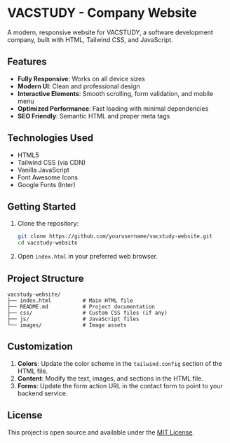 # VACSTUDY - Company Website

A modern, responsive website for VACSTUDY, a software development company, built with HTML, Tailwind CSS, and JavaScript.

## Features

- **Fully Responsive**: Works on all device sizes
- **Modern UI**: Clean and professional design
- **Interactive Elements**: Smooth scrolling, form validation, and mobile menu
- **Optimized Performance**: Fast loading with minimal dependencies
- **SEO Friendly**: Semantic HTML and proper meta tags

## Technologies Used

- HTML5
- Tailwind CSS (via CDN)
- Vanilla JavaScript
- Font Awesome Icons
- Google Fonts (Inter)

## Getting Started

1. Clone the repository:
   ```bash
   git clone https://github.com/yourusername/vacstudy-website.git
   cd vacstudy-website
   ```

2. Open `index.html` in your preferred web browser.

## Project Structure

```
vacstudy-website/
├── index.html          # Main HTML file
├── README.md           # Project documentation
├── css/                # Custom CSS files (if any)
├── js/                 # JavaScript files
└── images/             # Image assets
```

## Customization

1. **Colors**: Update the color scheme in the `tailwind.config` section of the HTML file.
2. **Content**: Modify the text, images, and sections in the HTML file.
3. **Forms**: Update the form action URL in the contact form to point to your backend service.

## License

This project is open source and available under the [MIT License](LICENSE).
